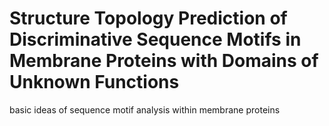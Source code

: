 # Structure Topology Prediction of Discriminative Sequence Motifs in Membrane Proteins with Domains of Unknown Functions
basic ideas of sequence motif analysis within membrane proteins

